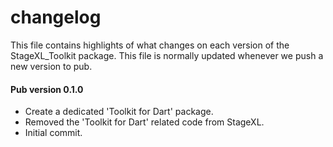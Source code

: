 # changelog

This file contains highlights of what changes on each version of the StageXL_Toolkit
package. This file is normally updated whenever we push a new version to pub.

#### Pub version 0.1.0
  * Create a dedicated 'Toolkit for Dart' package.
  * Removed the 'Toolkit for Dart' related code from StageXL.
  * Initial commit. 
 